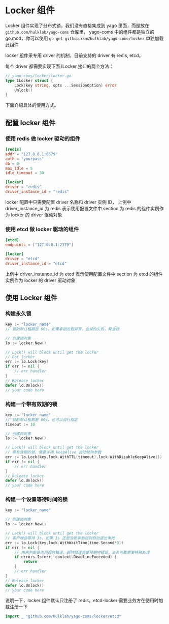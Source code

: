 # Locker 组件
Locker 组件实现了分布式锁，我们没有直接集成到 yago 里面，而是放在 `github.com/hulklab/yago-coms` 仓库里，
yago-coms 中的组件都是独立的 go.mod，你可以使用 `go get github.com/hulklab/yago-coms/locker` 单独加载此组件

locker 组件采专用 driver 的机制，目前支持的 driver 有 redis, etcd。

每个 driver 都需要实现下面 ILocker 接口的两个方法：

```go
// yago-coms/locker/locker.go
type ILocker struct {
	Lock(key string, opts ...SessionOption) error
	Unlock()
}
```


下面介绍具体的使用方式。

## 配置 locker 组件
### 使用 redis 做 locker 驱动的组件
```toml
[redis]
addr = "127.0.0.1:6379"
auth = "yourpass"
db = 0
max_idle = 5
idle_timeout = 30

[locker]
driver = "redis"
driver_instance_id = "redis"
```
locker 配置中只需要配置 driver 名称和 driver 实例 ID，
上例中 driver_instance_id 为 redis 表示使用配置文件中 section 为 redis 的组件实例作为 locker 的 driver 驱动对象

### 使用 etcd 做 locker 驱动的组件
```toml
[etcd]
endpoints = ["127.0.0.1:2379"]

[locker]
driver = "etcd"
driver_instance_id = "etcd"
```
上例中 driver_instance_id 为 etcd 表示使用配置文件中 section 为 etcd 的组件实例作为 locker 的 driver 驱动对象

## 使用 Locker 组件
### 构建永久锁
```go
key := "locker_name"
// 锁的默认租期是 60s，如果拿锁进程异常，会续约失败，释放锁

// 创建锁对象
lo := locker.New()

// Lock() will block until get the locker
// Get locker
err := lo.Lock(key)
if err != nil {
	// err handler
}
// Release locker
defer lo.Unlock()
// your code here

```

### 构建一个带有效期的锁
```go
key := "locker_name"
// 锁的默认租期是 60s，也可以自行指定
timeout := 10

// 创建锁对象
lo := locker.New()

// Lock() will block until get the locker
// 带有效期的锁，需要关闭 keepAlive 自动续约参数
err := lo.Lock(key,lock.WithTTL(timeout),lock.WithDisableKeepAlive())
if err != nil {
	// err handler
}
// Release locker
defer lo.Unlock()
// your code here

```

### 构建一个设置等待时间的锁
```go
key := "locker_name"

// 创建锁对象
lo := locker.New()

// Lock() will block until get the locker
// 客户端会等待 3s，如果 3s 还是没能拿到锁则自动退出争抢
err := lo.Lock(key,lock.WithWaitTime(time.Second*3))
if err != nil {
	// 用来判断是否为超时错误，超时错误算是预期内错误，业务可能需要特殊处理
	if errors.Is(err, context.DeadlineExceeded) {
		return
	}
	// err handler
}
// Release locker
defer lo.Unlock()
// your code here

```

说明一下，locker 组件默认只注册了 redis，etcd-locker 需要业务方在使用时加载注册一下
```go
import _ "github.com/hulklab/yago-coms/locker/etcd"

```
